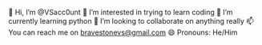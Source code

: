 👋 Hi, I’m @VSacc0unt
👀 I’m interested in trying to learn coding
🌱 I’m currently learning python
💞️ I’m looking to collaborate on anything really
📫 You can reach me on bravestonevs@gmail.com
😄 Pronouns: He/Him
